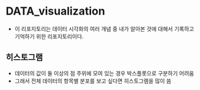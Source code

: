 # DATA_visualization
- 이 리포지토리는 데이터 시각화의 여러 개념 중 내가 알아본 것에 대해서 기록하고 기억하기 위한 리포지토리이다.

## 히스토그램
- 데이터의 값이 둘 이상의 점 주위에 모여 있는 경우 박스플롯으로 구분하기 어려움
- 그래서 전체 데이터의 항목별 분포를 보고 싶다면 히스토그램을 많이 씀
